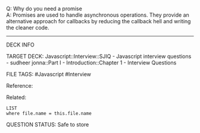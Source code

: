 Q: Why do you need a promise  
A: Promises are used to handle asynchronous operations. They provide an alternative approach for callbacks by reducing the callback hell and writing the cleaner code.
<!--ID: 1693596718483-->

---

DECK INFO

TARGET DECK: Javascript::Interview::SJIQ - Javascript interview questions - sudheer jonna::Part I - Introduction::Chapter 1 - Interview Questions

FILE TAGS: #Javascript #Interview

Reference:

Related:

```dataview
LIST
where file.name = this.file.name
```

QUESTION STATUS: Safe to store